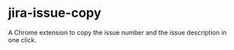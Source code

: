 # jira-issue-copy
A Chrome extension to copy the issue number and the issue description in one click.
